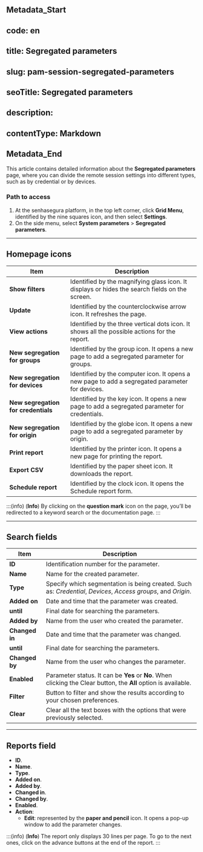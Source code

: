 ## Metadata_Start 
## code: en
## title: Segregated parameters 
## slug: pam-session-segregated-parameters 
## seoTitle: Segregated parameters 
## description:  
## contentType: Markdown 
## Metadata_End
This article contains detailed information about the **Segregated parameters** page, where you can divide the remote session settings into different types, such as by credential or by devices.

### Path to access

1. At the senhasegura platform, in the top left corner, click **Grid Menu**, identified by the nine squares icon, and then select **Settings**.
2. On the side menu, select **System parameters** > **Segregated parameters**.
***

## Homepage icons
**Item**|**Description**
|---|---|
**Show filters**|Identified by the magnifying glass icon. It displays or hides the search fields on the screen.
**Update**|Identified by the counterclockwise arrow icon. It refreshes the page.
**View actions**|Identified by the three vertical dots icon. It shows all the possible actions for the report.
**New segregation for groups**|Identified by the group icon. It opens a new page to add a segregated parameter for groups.
**New segregation for devices**|Identified by the computer icon. It opens a new page to add a segregated parameter for devices.
**New segregation for credentials**|Identified by the key icon. It opens a new page to add a segregated parameter for credentials.
**New segregation for origin**|Identified by the globe icon. It opens a new page to add a segregated parameter by origin.
**Print report**|Identified by the printer icon. It opens a new page for printing the report.
**Export CSV**|Identified by the paper sheet icon. It downloads the report.
**Schedule report**|Identified by the clock icon. It opens the Schedule report form.

:::(info) (**Info**)
By clicking on the **question mark** icon on the page, you’ll be redirected to a keyword search or the documentation page.
:::
***

## Search fields

**Item**|**Description**
|---|---|
**ID**|Identification number for the parameter.
**Name**|Name for the created parameter.
**Type**|Specify which segmentation is being created. Such as: *Credential*, *Devices*, *Access groups*, and *Origin*.
**Added on**|Date and time that the parameter was created.
**until**|Final date for searching the parameters.
**Added by**|Name from the user who created the parameter.
**Changed in**|Date and time that the parameter was changed.
**until**|Final date for searching the parameters.
**Changed by**|Name from the user who changes the parameter.
**Enabled**|Parameter status. It can be **Yes** or **No**. When clicking the Clear button, the **All** option is available.
**Filter**|Button to filter and show the results according to your chosen preferences.
**Clear**|Clear all the text boxes with the options that were previously selected.
***

## Reports field

* **ID**.
* **Name**.
* **Type**.
* **Added on**.
* **Added by**.
* **Changed in**.
* **Changed by**.
* **Enabled**.
* **Action**:
    * **Edit**: represented by the **paper and pencil** icon. It opens a pop-up window to add the parameter changes.

:::(info) (**Info**)
The report only displays 30 lines per page. To go to the next ones, click on the advance buttons at the end of the report.
:::